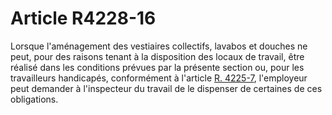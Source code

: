 # Article R4228-16

  
Lorsque l'aménagement des vestiaires collectifs, lavabos et douches ne peut, pour des raisons tenant à la disposition des locaux de travail, être réalisé dans les conditions prévues par la présente section ou, pour les travailleurs handicapés, conformément à l'article [R. 4225-7][1], l'employeur peut demander à l'inspecteur du travail de le dispenser de certaines de ces obligations.

 [1]: /affichCodeArticle.do?cidTexte=LEGITEXT000006072050&idArticle=LEGIARTI000018489057&dateTexte=&categorieLien=cid